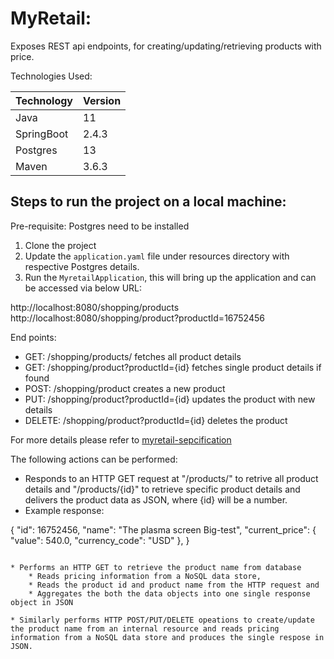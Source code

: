 # MyRetail: 
Exposes  REST api endpoints,  for creating/updating/retrieving products with price. 

Technologies Used:

| Technology    | Version       |
| ------------- | ------------- |
| Java          | 11  |
| SpringBoot    | 2.4.3|
|Postgres       | 13|
|Maven          |3.6.3


## Steps to run the project on a local machine:
Pre-requisite:  Postgres need to be installed
1. Clone the project  
2. Update the `application.yaml` file under resources directory with respective Postgres details.  
3. Run the `MyretailApplication`, this will bring up the application and can be accessed via below URL:  

http://localhost:8080/shopping/products
http://localhost:8080/shopping/product?productId=16752456

End points: 
- GET:  /shopping/products/  fetches all product details  
- GET: /shopping/product?productId={id} fetches single product details if found  
- POST: /shopping/product creates a new product  
- PUT: /shopping/product?productId={id} updates the product with new details  
- DELETE: /shopping/product?productId={id} deletes the product  

For more details please refer to [myretail-sepcification](./api-spec/myretail-swagger.yaml)  

The following actions can be performed:  
* Responds to an HTTP GET request at "/products/" to retrive all product details and "/products/{id}" to retrieve specific product details and delivers the product data as JSON, where {id} will be a number.  
* Example response:

{
    "id": 16752456, 
    "name": "The plasma screen Big-test",
    "current_price": {
        "value": 540.0,
        "currency_code": "USD"
    },
}
```
  
* Performs an HTTP GET to retrieve the product name from database 
    * Reads pricing information from a NoSQL data store,      
    * Reads the product id and product name from the HTTP request and  
    * Aggregates the both the data objects into one single response object in JSON 
    
* Similarly performs HTTP POST/PUT/DELETE opeations to create/update the product name from an internal resource and reads pricing information from a NoSQL data store and produces the single respose in JSON.   






